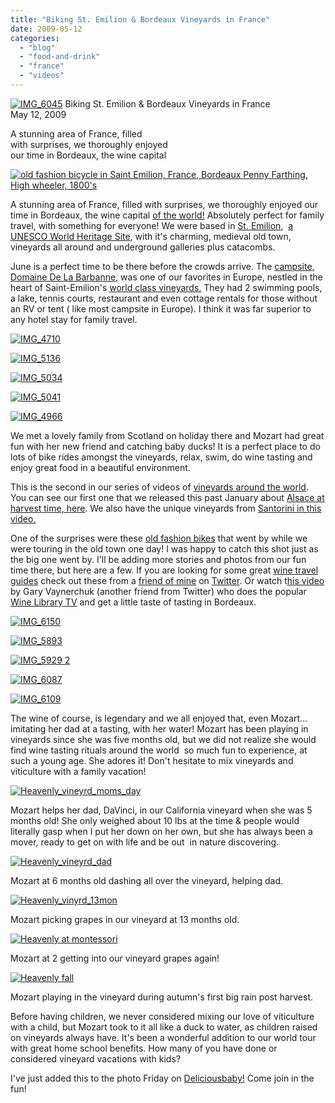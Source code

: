```yaml
---
title: "Biking St. Emilion & Bordeaux Vineyards in France"
date: 2009-05-12
categories: 
  - "blog"
  - "food-and-drink"
  - "france"
  - "videos"
---
```


 [![IMG_6045](https://pub-ac94b3f306b24c0dba4238943c97f2e1.r2.dev/6a00e5502a9507883301157080fce2970b.jpg)](https://pub-ac94b3f306b24c0dba4238943c97f2e1.r2.dev/6a00e5502a9507883301157080fce2970b.jpg) Biking St. Emilion & Bordeaux Vineyards in France  
May 12, 2009

A stunning area of France, filled  
with surprises, we thoroughly enjoyed  
our time in Bordeaux, the wine capital

<!--more-->

[![old fashion bicycle in Saint Emilion, France, Bordeaux Penny Farthing, High wheeler, 1800's](https://pub-ac94b3f306b24c0dba4238943c97f2e1.r2.dev/6a00e5502a9507883301157080fd54970b.jpg "old fashion bicycle in Saint Emilion, France, Bordeaux Penny Farthing, High wheeler, 1800's")](https://pub-ac94b3f306b24c0dba4238943c97f2e1.r2.dev/6a00e5502a9507883301157080fd54970b.jpg)

A stunning area of France, filled with surprises, we thoroughly enjoyed our time in Bordeaux, the wine capital [of the world!](http://en.wikipedia.org/wiki/Bordeaux) Absolutely perfect for family travel, with something for everyone! We were based in [St. Emilion](http://en.wikipedia.org/wiki/St_Emilion),  [a UNESCO World Heritage Site](http://whc.unesco.org/en/list/932), with it's charming, medieval old town, vineyards all around and underground galleries plus catacombs.

June is a perfect time to be there before the crowds arrive. The [campsite, Domaine De La Barbanne,](http://www.saint-emilion.org/uk/Hotels-Restaurants/Campings.htm) was one of our favorites in Europe, nestled in the heart of Saint-Emilion's [world class vineyards.](http://www.spectator.co.uk/wine-club/features/2186771/st-emilion-world-heritage-wine-wonder.thtml) They had 2 swimming pools, a lake, tennis courts, restaurant and even cottage rentals for those without an RV or tent ( like most campsite in Europe). I think it was far superior to any hotel stay for family travel.  
  
[![IMG_4710](https://pub-ac94b3f306b24c0dba4238943c97f2e1.r2.dev/6a00e5502a9507883301156f8b97ad970c.jpg)](https://pub-ac94b3f306b24c0dba4238943c97f2e1.r2.dev/6a00e5502a9507883301156f8b97ad970c.jpg)  
  
[![IMG_5136](https://pub-ac94b3f306b24c0dba4238943c97f2e1.r2.dev/6a00e5502a95078833011570815e50970b.jpg)](https://pub-ac94b3f306b24c0dba4238943c97f2e1.r2.dev/6a00e5502a95078833011570815e50970b.jpg)  
  
[![IMG_5034](https://pub-ac94b3f306b24c0dba4238943c97f2e1.r2.dev/6a00e5502a9507883301156f8b98a0970c.jpg)](https://pub-ac94b3f306b24c0dba4238943c97f2e1.r2.dev/6a00e5502a9507883301156f8b98a0970c.jpg)  
  
[![IMG_5041](https://pub-ac94b3f306b24c0dba4238943c97f2e1.r2.dev/6a00e5502a95078833011570815f24970b.jpg)](https://pub-ac94b3f306b24c0dba4238943c97f2e1.r2.dev/6a00e5502a95078833011570815f24970b.jpg)  
  
[![IMG_4966](https://pub-ac94b3f306b24c0dba4238943c97f2e1.r2.dev/6a00e5502a9507883301156f8b9960970c.jpg)](https://pub-ac94b3f306b24c0dba4238943c97f2e1.r2.dev/6a00e5502a9507883301156f8b9960970c.jpg)  
  
We met a lovely family from Scotland on holiday there and Mozart had great fun with her new friend and catching baby ducks! It is a perfect place to do lots of bike rides amongst the vineyards, relax, swim, do wine tasting and enjoy great food in a beautiful environment.  
  
This is the second in our series of videos of [vineyards around the world](http://www.youtube.com/watch?v=6jYiqGE2VjQ). You can see our first one that we released this past January about [Alsace at harvest time, here](http://soultravelers3new.local/2009/01/route-des-vins-dalsace-france-at-grape-harvest.html#more). We also have the unique vineyards from [Santorini in this video.](http://soultravelers3new.local/2009/03/heavenly-month-in-santorini-greece.html#more)  
  
  
  
One of the surprises were these [old fashion bikes](http://en.wikipedia.org/wiki/Penny-farthing) that went by while we were touring in the old town one day! I was happy to catch this shot just as the big one went by. I'll be adding more stories and photos from our fun time there, but here are a few. If you are looking for some great [wine travel guides](http://www.winetravelguides.com/) check out these from a [friend of mine](http://twitter.com/winetravel) on [Twitter](http://twitter.com/soultravelers3). Or watch t[his video](http://tv.winelibrary.com/2007/05/10/gary-vaynerchuk-goes-to-bordeaux-part-2-episode-235/) by Gary Vaynerchuk (another friend from Twitter) who does the popular  [Wine Library TV](http://tv.winelibrary.com/about/) and get a little taste of tasting in Bordeaux.  
  
[![IMG_6150](https://pub-ac94b3f306b24c0dba4238943c97f2e1.r2.dev/6a00e5502a9507883301156f8b56a4970c.jpg)](https://pub-ac94b3f306b24c0dba4238943c97f2e1.r2.dev/6a00e5502a9507883301156f8b56a4970c.jpg)  
  
[![IMG_5893](https://pub-ac94b3f306b24c0dba4238943c97f2e1.r2.dev/6a00e5502a95078833011570811de2970b.jpg)](https://pub-ac94b3f306b24c0dba4238943c97f2e1.r2.dev/6a00e5502a95078833011570811de2970b.jpg)  
  
[![IMG_5929 2](https://pub-ac94b3f306b24c0dba4238943c97f2e1.r2.dev/6a00e5502a9507883301157081253c970b.jpg)](https://pub-ac94b3f306b24c0dba4238943c97f2e1.r2.dev/6a00e5502a9507883301157081253c970b.jpg)  
  
[![IMG_6087](https://pub-ac94b3f306b24c0dba4238943c97f2e1.r2.dev/6a00e5502a95078833011570812de6970b.jpg)](https://pub-ac94b3f306b24c0dba4238943c97f2e1.r2.dev/6a00e5502a95078833011570812de6970b.jpg)  
  
[![IMG_6109](https://pub-ac94b3f306b24c0dba4238943c97f2e1.r2.dev/6a00e5502a9507883301157081348d970b-scaled-1.jpg)](https://pub-ac94b3f306b24c0dba4238943c97f2e1.r2.dev/6a00e5502a9507883301157081348d970b-scaled-1.jpg)  
  
The wine of course, is legendary and we all enjoyed that, even Mozart... imitating her dad at a tasting, with her water! Mozart has been playing in vineyards since she was five months old, but we did not realize she would find wine tasting rituals around the world  so much fun to experience, at such a young age. She adores it! Don't hesitate to mix vineyards and viticulture with a family vacation!

[![Heavenly_vineyrd_moms_day](https://pub-ac94b3f306b24c0dba4238943c97f2e1.r2.dev/6a00e5502a9507883301156f8b9f30970c.jpg)](https://pub-ac94b3f306b24c0dba4238943c97f2e1.r2.dev/6a00e5502a9507883301156f8b9f30970c.jpg)

Mozart helps her dad, DaVinci, in our California vineyard when she was 5 months old! She only weighed about 10 lbs at the time & people would literally gasp when I put her down on her own, but she has always been a mover, ready to get on with life and be out  in nature discovering.

[![Heavenly_vineyrd_dad](https://pub-ac94b3f306b24c0dba4238943c97f2e1.r2.dev/6a00e5502a9507883301156f8b9fd5970c.jpg)](https://pub-ac94b3f306b24c0dba4238943c97f2e1.r2.dev/6a00e5502a9507883301156f8b9fd5970c.jpg)

Mozart at 6 months old dashing all over the vineyard, helping dad.

[![Heavenly_vinyrd_13mon](https://pub-ac94b3f306b24c0dba4238943c97f2e1.r2.dev/6a00e5502a9507883301156f8ba045970c.jpg)](https://pub-ac94b3f306b24c0dba4238943c97f2e1.r2.dev/6a00e5502a9507883301156f8ba045970c.jpg)

Mozart picking grapes in our vineyard at 13 months old.

[![Heavenly at montessori](https://pub-ac94b3f306b24c0dba4238943c97f2e1.r2.dev/6a00e5502a9507883301157081682a970b.jpg)](https://pub-ac94b3f306b24c0dba4238943c97f2e1.r2.dev/6a00e5502a9507883301157081682a970b.jpg)

Mozart at 2 getting into our vineyard grapes again!

[![Heavenly fall](https://pub-ac94b3f306b24c0dba4238943c97f2e1.r2.dev/6a00e5502a950788330115708168e7970b.jpg)](https://pub-ac94b3f306b24c0dba4238943c97f2e1.r2.dev/6a00e5502a950788330115708168e7970b.jpg)

Mozart playing in the vineyard during autumn's first big rain post harvest.

Before having children, we never considered mixing our love of viticulture with a child, but Mozart took to it all like a duck to water, as children raised on vineyards always have. It's been a wonderful addition to our world tour with great home school benefits. How many of you have done or considered vineyard vacations with kids?

I've just added this to the photo Friday on [Deliciousbaby!](http://www.deliciousbaby.com/) Come join in the fun!
